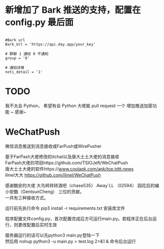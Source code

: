 # 新增加了 Bark 推送的支持，配置在 config.py 最后面



```

#Bark url
Bark_Url = 'https://api.day.app/your_key'

# 群聊 1 通知 0 不通知
group = '0'

# 通知详情
noti_detail = '1'

```

# TODO
我不太会 Python， 希望有会 Python 大佬能 pull request 一个 增加推送加密功能 ~ 感谢~

# WeChatPush
微信消息推送到消息接收或FarPush或WirePusher    

基于FarPash大佬修改的itchat以及唐大土土大佬的消息接收   
FarPash大佬的项目https://github.com/TSIOJeft/WeChatPush    
唐大土土大佬的软件https://www.coolapk.com/apk/top.tdtt.news   
IlineI大大 https://github.com/IlineI/WeChatPush

感谢酷安的大佬 大鸟转转转酒吧（chase535） Away`LL （ll2594） 园花后的编小安酷（GentsunCheng） 三位的贡献。    
一共有三种接收方式。      
     
运行前先执行命令 pip3 install -r requirements.txt 安装库文件

程序配置文件config.py，首次配置完成后方可运行main.py。若程序正在后台运行，则更改配置后实时生效
  
服务器运行的话可以先python3 main.py登陆一下      
然后用   nohup python3 -u main.py > test.log 2>&1 &    命令后台运行      
